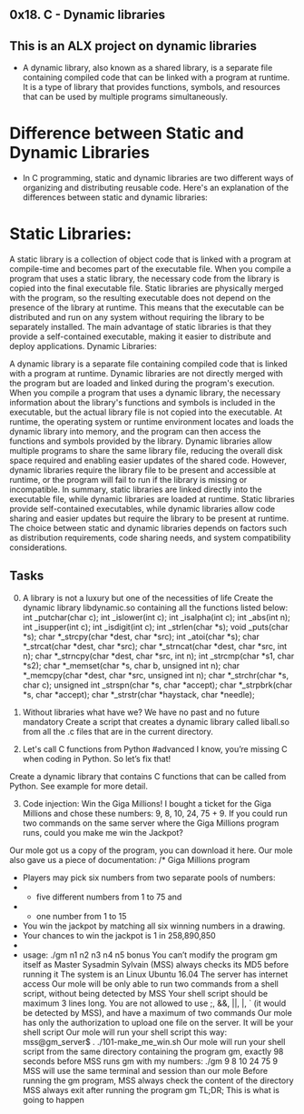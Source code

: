 ## 0x18. C - Dynamic libraries
## This is an ALX project on dynamic libraries

* A dynamic library, also known as a shared library, is a separate file containing compiled code that can be linked with a program at runtime. It is a type of library that provides functions, symbols, and resources that can be used by multiple programs simultaneously.

# Difference between Static and Dynamic Libraries
* In C programming, static and dynamic libraries are two different ways of organizing and distributing reusable code. Here's an explanation of the differences between static and dynamic libraries:

# Static Libraries:

A static library is a collection of object code that is linked with a program at compile-time and becomes part of the executable file.
When you compile a program that uses a static library, the necessary code from the library is copied into the final executable file.
Static libraries are physically merged with the program, so the resulting executable does not depend on the presence of the library at runtime.
This means that the executable can be distributed and run on any system without requiring the library to be separately installed.
The main advantage of static libraries is that they provide a self-contained executable, making it easier to distribute and deploy applications.
Dynamic Libraries:

A dynamic library is a separate file containing compiled code that is linked with a program at runtime.
Dynamic libraries are not directly merged with the program but are loaded and linked during the program's execution.
When you compile a program that uses a dynamic library, the necessary information about the library's functions and symbols is included in the executable, but the actual library file is not copied into the executable.
At runtime, the operating system or runtime environment locates and loads the dynamic library into memory, and the program can then access the functions and symbols provided by the library.
Dynamic libraries allow multiple programs to share the same library file, reducing the overall disk space required and enabling easier updates of the shared code.
However, dynamic libraries require the library file to be present and accessible at runtime, or the program will fail to run if the library is missing or incompatible.
In summary, static libraries are linked directly into the executable file, while dynamic libraries are loaded at runtime. Static libraries provide self-contained executables, while dynamic libraries allow code sharing and easier updates but require the library to be present at runtime. The choice between static and dynamic libraries depends on factors such as distribution requirements, code sharing needs, and system compatibility considerations.

## Tasks
0. A library is not a luxury but one of the necessities of life
Create the dynamic library libdynamic.so containing all the functions listed below:
int _putchar(char c);
int _islower(int c);
int _isalpha(int c);
int _abs(int n);
int _isupper(int c);
int _isdigit(int c);
int _strlen(char *s);
void _puts(char *s);
char *_strcpy(char *dest, char *src);
int _atoi(char *s);
char *_strcat(char *dest, char *src);
char *_strncat(char *dest, char *src, int n);
char *_strncpy(char *dest, char *src, int n);
int _strcmp(char *s1, char *s2);
char *_memset(char *s, char b, unsigned int n);
char *_memcpy(char *dest, char *src, unsigned int n);
char *_strchr(char *s, char c);
unsigned int _strspn(char *s, char *accept);
char *_strpbrk(char *s, char *accept);
char *_strstr(char *haystack, char *needle);

1. Without libraries what have we? We have no past and no future
mandatory
Create a script that creates a dynamic library called liball.so from all the .c files that are in the current directory.

2. Let's call C functions from Python
#advanced
I know, you’re missing C when coding in Python. So let’s fix that!

Create a dynamic library that contains C functions that can be called from Python. See example for more detail.

3. Code injection: Win the Giga Millions!
I bought a ticket for the Giga Millions and chose these numbers: 9, 8, 10, 24, 75 + 9. If you could run two commands on the same server where the Giga Millions program runs, could you make me win the Jackpot?

Our mole got us a copy of the program, you can download it here. Our mole also gave us a piece of documentation:
/* Giga Millions program                                                                                    
  * Players may pick six numbers from two separate pools of numbers:                                                
  * - five different numbers from 1 to 75 and                                                                       
  * - one number from 1 to 15                                                                                       
  * You win the jackpot by matching all six winning numbers in a drawing.                                           
  * Your chances to win the jackpot is 1 in 258,890,850                                                             
  *                                                                                                                 
  * usage: ./gm n1 n2 n3 n4 n5 bonus
You can’t modify the program gm itself as Master Sysadmin Sylvain (MSS) always checks its MD5 before running it
The system is an Linux Ubuntu 16.04
The server has internet access
Our mole will be only able to run two commands from a shell script, without being detected by MSS
Your shell script should be maximum 3 lines long. You are not allowed to use ;, &&, ||, |, ` (it would be detected by MSS), and have a maximum of two commands
Our mole has only the authorization to upload one file on the server. It will be your shell script
Our mole will run your shell script this way: mss@gm_server$ . ./101-make_me_win.sh
Our mole will run your shell script from the same directory containing the program gm, exactly 98 seconds before MSS runs gm with my numbers: ./gm 9 8 10 24 75 9
MSS will use the same terminal and session than our mole
Before running the gm program, MSS always check the content of the directory
MSS always exit after running the program gm
TL;DR; This is what is going to happen
